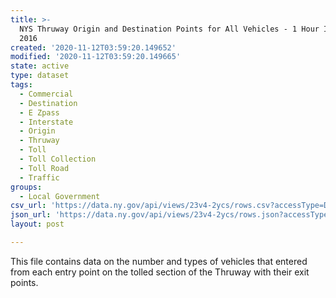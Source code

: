 ```yaml
---
title: >-
  NYS Thruway Origin and Destination Points for All Vehicles - 1 Hour Intervals
  2016
created: '2020-11-12T03:59:20.149652'
modified: '2020-11-12T03:59:20.149665'
state: active
type: dataset
tags:
  - Commercial
  - Destination
  - E Zpass
  - Interstate
  - Origin
  - Thruway
  - Toll
  - Toll Collection
  - Toll Road
  - Traffic
groups:
  - Local Government
csv_url: 'https://data.ny.gov/api/views/23v4-2ycs/rows.csv?accessType=DOWNLOAD'
json_url: 'https://data.ny.gov/api/views/23v4-2ycs/rows.json?accessType=DOWNLOAD'
layout: post

---
```

This file contains data on the number and types of vehicles that entered from each entry point on the tolled section of the Thruway with their exit points.
